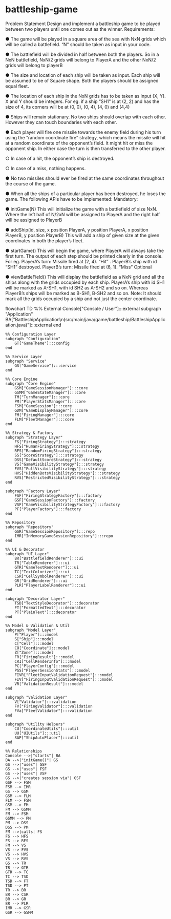 # battleship-game

Problem Statement
Design and implement a battleship game to be played between two players until one comes out
as the winner.
Requirements:

● The game will be played in a square area of the sea with NxN grids which will be called
a battlefield. “N” should be taken as input in your code.

● The battlefield will be divided in half between both the players. So in a NxN battlefield,
NxN/2 grids will belong to PlayerA and the other NxN/2 grids will belong to playerB

● The size and location of each ship will be taken as input. Each ship will be assumed to
be of Square shape. Both the players should be assigned equal fleet.

● The location of each ship in the NxN grids has to be taken as input (X, Y). X and Y
should be integers. For eg. if a ship “SH1” is at (2, 2) and has the size of 4, its corners
will be at (0, 0), (0, 4), (4, 0) and (4,4)

● Ships will remain stationary. No two ships should overlap with each other. However they
can touch boundaries with each other.

● Each player will fire one missile towards the enemy field during his turn using the
“random coordinate fire” strategy, which means the missile will hit at a random
coordinate of the opponent’s field. It might hit or miss the opponent ship. In either case
the turn is then transferred to the other player.

○ In case of a hit, the opponent’s ship is destroyed.

○ In case of a miss, nothing happens.

● No two missiles should ever be fired at the same coordinates throughout the course
of the game.

● When all the ships of a particular player has been destroyed, he loses the game.
The following APIs have to be implemented:
Mandatory:

● initGame(N)
This will initialize the game with a battlefield of size NxN. Where the left half of
N/2xN will be assigned to PlayerA and the right half will be assigned to PlayerB

● addShip(id, size, x position PlayerA, y position PlayerA, x position PlayerB, y position
PlayerB)
This will add a ship of given size at the given coordinates in both the player’s
fleet.

● startGame()
This will begin the game, where PlayerA will always take the first turn. The output
of each step should be printed clearly in the console.
For eg.
PlayerA’s turn: Missile fired at (2, 4).
“Hit”
. PlayerB’s ship with id “SH1”
destroyed.
PlayerB’s turn: Missile fired at (6, 1).
“Miss”
Optional

● viewBattleField()
This will display the battlefield as a NxN grid and all the ships along with the grids
occupied by each ship. PlayerA’s ship with id SH1 will be marked as A-SH1, with
id SH2 as A-SH2 and so on. Whereas PlayerB’s ships will be marked as B-SH1,
B-SH2 and so on.
Note: It should mark all the grids occupied by a ship and not just the center
coordinate.


flowchart TD
    %% External
    Console["Console / User"]:::external
    subgraph "Application"
        BA["BattleshipApplication\n(src/main/java/game/battleship/BattleshipApplication.java)"]:::external
    end

    %% Configuration Layer
    subgraph "Configuration" 
        GT["GameTheme"]:::config
    end

    %% Service Layer
    subgraph "Service" 
        GS["GameService"]:::service
    end

    %% Core Engine
    subgraph "Core Engine"
        GSM["GameSessionManager"]:::core
        GSMM["GameStateManager"]:::core
        TM["TurnManager"]:::core
        PM["PlayerStatsManager"]:::core
        FSM["GameSession"]:::core
        GDM["GameDisplayManager"]:::core
        FM["FiringManager"]:::core
        FLM["FleetManager"]:::core
    end

    %% Strategy & Factory
    subgraph "Strategy Layer"
        FS["FiringStrategy"]:::strategy
        HFS["HumanFiringStrategy"]:::strategy
        RFS["RandomFiringStrategy"]:::strategy
        SS["ScoreStrategy"]:::strategy
        DSS["DefaultScoreStrategy"]:::strategy
        VS["GameVisibilityStrategy"]:::strategy
        FVS["FullVisibilityStrategy"]:::strategy
        HVS["HiddenBotsVisibilityStrategy"]:::strategy
        RVS["RestrictedVisibilityStrategy"]:::strategy
    end

    subgraph "Factory Layer"
        FSF["FiringStrategyFactory"]:::factory
        GSF["GameSessionFactory"]:::factory
        VSF["GameVisibilityStrategyFactory"]:::factory
        PF["PlayerFactory"]:::factory
    end

    %% Repository
    subgraph "Repository"
        GSR["GameSessionRepository"]:::repo
        IMR["InMemoryGameSessionRepository"]:::repo
    end

    %% UI & Decorator
    subgraph "UI Layer"
        BR["BattlefieldRenderer"]:::ui
        TR["TableRenderer"]:::ui
        GTR["GameTextRenderer"]:::ui
        TC["TextColorizer"]:::ui
        CSR["CellSymbolRenderer"]:::ui
        GR["GridRenderer"]:::ui
        PLR["PlayerLabelRenderer"]:::ui
    end

    subgraph "Decorator Layer"
        TSD["TextStyleDecorator"]:::decorator
        FT["FormattedText"]:::decorator
        PT["PlainText"]:::decorator
    end

    %% Model & Validation & Util
    subgraph "Model Layer"
        P["Player"]:::model
        S["Ship"]:::model
        C["Cell"]:::model
        CO["Coordinate"]:::model
        Z["Zone"]:::model
        FR["FiringResult"]:::model
        CRI["CellRenderInfo"]:::model
        PC["PlayerConfig"]:::model
        PSS["PlayerSessionStats"]:::model
        FIVR["FleetInputValidationRequest"]:::model
        FIV["FiringInputValidationRequest"]:::model
        VR["ValidationResult"]:::model
    end

    subgraph "Validation Layer"
        V["Validator"]:::validation
        FV["FiringValidator"]:::validation
        FVa["FleetValidator"]:::validation
    end

    subgraph "Utility Helpers"
        CU["CoordinateUtils"]:::util
        UU["UIUtils"]:::util
        SAP["ShipAutoPlacer"]:::util
    end

    %% Relationships
    Console -->|"starts"| BA
    BA -->|"initGame()"| GS
    GS -->|"uses"| GSF
    GS -->|"uses"| FSF
    GS -->|"uses"| VSF
    GS -->|"creates session via"| GSF
    GSF --> FSM
    FSM --> IMR
    GS --> GSM
    GSM --> FLM
    FLM --> FSM
    GSM --> FM
    FM --> GSMM
    FM --> FSM
    GSMM --> PM
    PM --> DSS
    DSS --> PM
    FM -->|calls| FS
    FS --> HFS
    FS --> RFS
    FM --> VS
    VS --> FVS
    VS --> HVS
    VS --> RVS
    GS --> TR
    TR --> GTR
    GTR --> TC
    TC --> TSD
    TSD --> FT
    TSD --> PT
    TR --> BR
    BR --> CSR
    BR --> GR
    BR --> PLR
    IMR --> GSR
    GSR --> GSMM
